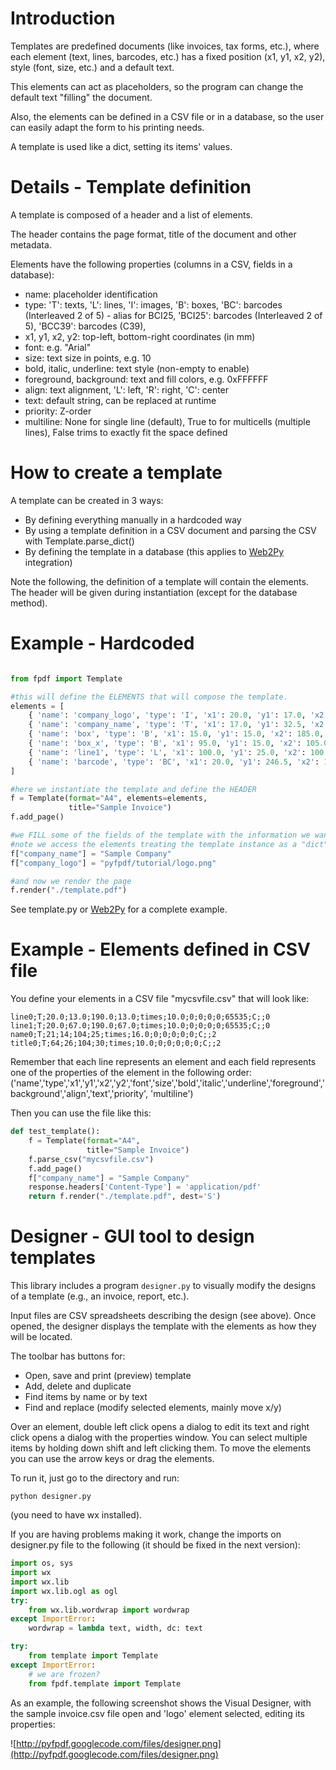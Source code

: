 # Introduction #

Templates are predefined documents (like invoices, tax forms, etc.), where each element (text, lines, barcodes, etc.) has a fixed position (x1, y1, x2, y2), style (font, size, etc.) and a default text.

This elements can act as placeholders, so the program can change the default text "filling" the document.

Also, the elements can be defined in a CSV file or in a database, so the user can easily adapt the form to his printing needs.

A template is used like a dict, setting its items' values.

# Details - Template definition #

A template is composed of a header and a list of elements.

The header contains the page format, title of the document and other metadata.

Elements have the following properties (columns in a CSV, fields in a database):

  * name: placeholder identification
  * type: 'T': texts, 'L': lines, 'I': images, 'B': boxes, 'BC': barcodes (Interleaved
    2 of 5) - alias for BCI25, 'BCI25': barcodes (Interleaved 2 of 5), 'BCC39': barcodes
    (C39),
  * x1, y1, x2, y2: top-left, bottom-right coordinates (in mm)
  * font: e.g. "Arial"
  * size: text size in points, e.g. 10
  * bold, italic, underline: text style (non-empty to enable)
  * foreground, background: text and fill colors, e.g. 0xFFFFFF
  * align: text alignment, 'L': left, 'R': right, 'C': center
  * text: default string, can be replaced at runtime
  * priority: Z-order
  * multiline: None for single line (default), True to for multicells (multiple lines), False trims to exactly fit the space defined

# How to create a template #

A template can be created in 3 ways:

  * By defining everything manually in a hardcoded way
  * By using a template definition in a CSV document and parsing the CSV with Template.parse\_dict()
  * By defining the template in a database (this applies to [Web2Py](Web2Py.md) integration)


Note the following, the definition of a template will contain the elements. The header will be given during instantiation (except for the database method).

# Example - Hardcoded #

```python

from fpdf import Template

#this will define the ELEMENTS that will compose the template.
elements = [
    { 'name': 'company_logo', 'type': 'I', 'x1': 20.0, 'y1': 17.0, 'x2': 78.0, 'y2': 30.0, 'font': None, 'size': 0.0, 'bold': 0, 'italic': 0, 'underline': 0, 'foreground': 0, 'background': 0, 'align': 'I', 'text': 'logo', 'priority': 2, },
    { 'name': 'company_name', 'type': 'T', 'x1': 17.0, 'y1': 32.5, 'x2': 115.0, 'y2': 37.5, 'font': 'Arial', 'size': 12.0, 'bold': 1, 'italic': 0, 'underline': 0, 'foreground': 0, 'background': 0, 'align': 'I', 'text': '', 'priority': 2, },
    { 'name': 'box', 'type': 'B', 'x1': 15.0, 'y1': 15.0, 'x2': 185.0, 'y2': 260.0, 'font': 'Arial', 'size': 0.0, 'bold': 0, 'italic': 0, 'underline': 0, 'foreground': 0, 'background': 0, 'align': 'I', 'text': None, 'priority': 0, },
    { 'name': 'box_x', 'type': 'B', 'x1': 95.0, 'y1': 15.0, 'x2': 105.0, 'y2': 25.0, 'font': 'Arial', 'size': 0.0, 'bold': 1, 'italic': 0, 'underline': 0, 'foreground': 0, 'background': 0, 'align': 'I', 'text': None, 'priority': 2, },
    { 'name': 'line1', 'type': 'L', 'x1': 100.0, 'y1': 25.0, 'x2': 100.0, 'y2': 57.0, 'font': 'Arial', 'size': 0, 'bold': 0, 'italic': 0, 'underline': 0, 'foreground': 0, 'background': 0, 'align': 'I', 'text': None, 'priority': 3, },
    { 'name': 'barcode', 'type': 'BC', 'x1': 20.0, 'y1': 246.5, 'x2': 140.0, 'y2': 254.0, 'font': 'Interleaved 2of5 NT', 'size': 0.75, 'bold': 0, 'italic': 0, 'underline': 0, 'foreground': 0, 'background': 0, 'align': 'I', 'text': '200000000001000159053338016581200810081', 'priority': 3, },
]

#here we instantiate the template and define the HEADER
f = Template(format="A4", elements=elements,
             title="Sample Invoice")
f.add_page()

#we FILL some of the fields of the template with the information we want
#note we access the elements treating the template instance as a "dict"
f["company_name"] = "Sample Company"
f["company_logo"] = "pyfpdf/tutorial/logo.png"

#and now we render the page
f.render("./template.pdf")

```

See template.py or [Web2Py](Web2Py.md) for a complete example.

# Example - Elements defined in CSV file #
You define your elements in a CSV file "mycsvfile.csv"
that will look like:
```
line0;T;20.0;13.0;190.0;13.0;times;10.0;0;0;0;0;65535;C;;0
line1;T;20.0;67.0;190.0;67.0;times;10.0;0;0;0;0;65535;C;;0
name0;T;21;14;104;25;times;16.0;0;0;0;0;0;C;;2
title0;T;64;26;104;30;times;10.0;0;0;0;0;0;C;;2
```

Remember that each line represents an element and each field represents one of the properties of the element in the following order:
('name','type','x1','y1','x2','y2','font','size','bold','italic','underline','foreground','background','align','text','priority', 'multiline')

Then you can use the file like this:

```python
def test_template():
    f = Template(format="A4",
                 title="Sample Invoice")
    f.parse_csv("mycsvfile.csv")
    f.add_page()
    f["company_name"] = "Sample Company"
    response.headers['Content-Type'] = 'application/pdf'
    return f.render("./template.pdf", dest='S')

```

# Designer - GUI tool to design templates #

This library includes a program `designer.py` to visually modify the designs of a template (e.g., an invoice, report, etc.).

Input files are CSV spreadsheets describing the design (see above).
Once opened, the designer displays the template with the elements as how they will be located.

The toolbar has buttons for:

  * Open, save and print (preview) template
  * Add, delete and duplicate
  * Find items by name or by text
  * Find and replace (modify selected elements, mainly move x/y)

Over an element, double left click opens a dialog to edit its text and right click opens a dialog with the properties window.
You can select multiple items by holding down shift and left clicking them.
To move the elements you can use the arrow keys or drag the elements.

To run it, just go to the directory and run:
```
python designer.py
```
(you need to have wx installed).

If you are having problems making it work, change the imports on designer.py file to the following (it should be fixed in the next version):

```python
import os, sys
import wx
import wx.lib
import wx.lib.ogl as ogl
try:
    from wx.lib.wordwrap import wordwrap
except ImportError:
    wordwrap = lambda text, width, dc: text

try:
    from template import Template
except ImportError:
    # we are frozen?
    from fpdf.template import Template
```

As an example, the following screenshot shows the Visual Designer, with the sample invoice.csv file open and 'logo' element selected, editing its properties:

![http://pyfpdf.googlecode.com/files/designer.png](http://pyfpdf.googlecode.com/files/designer.png)
